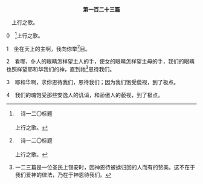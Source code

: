 <p style="text-align:center;font-weight:bold;">第一百二十三篇</p>

<a name="0">

<span id="spsm">　上行之歌。

0　[^a]上行之歌。

[^a]:　诗一二〇标题<br><br>上行之歌。

1　坐在天上的主啊，我向你举[^a]目。

[^a]:　诗一二一1<br><br>诗121:1　上行之歌。<br><br>我要向山举目。我的帮助从何而来？

2　看哪，仆人的眼睛怎样望主人的手，使女的眼睛怎样望主母的手，我们的眼睛也照样望耶和华我们的神，直到祂[^1]恩待我们。

[^1]:一二三篇是一位圣民上锡安时，因神恩待被掳归回的人而有的赞美。这不在于我们爱神的律法，乃在于神恩待我们。

3　耶和华啊，求你恩待我们，恩待我们；因为我们饱受藐视，到了极点。

4　我们的魂饱受那些安逸人的讥诮，和骄傲人的藐视，到了极点。
